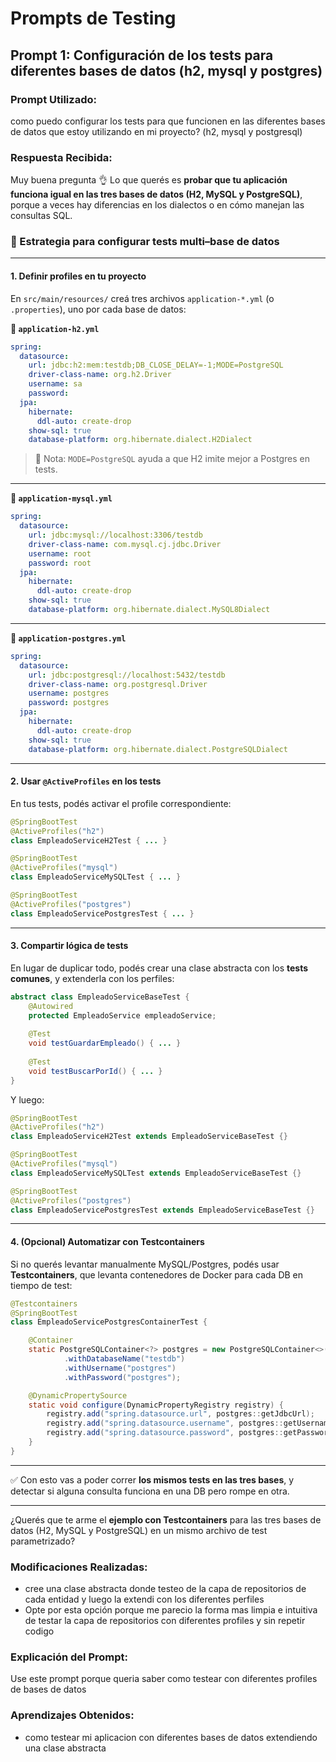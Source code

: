 # Prompts de Testing

## Prompt 1: Configuración de los tests para diferentes bases de datos (h2, mysql y postgres)

### Prompt Utilizado: 
como puedo configurar los tests para que funcionen en las diferentes bases de datos que estoy utilizando en mi proyecto? (h2, mysql y postgresql)


### Respuesta Recibida:

Muy buena pregunta 👌
Lo que querés es **probar que tu aplicación funciona igual en las tres bases de datos (H2, MySQL y PostgreSQL)**, porque a veces hay diferencias en los dialectos o en cómo manejan las consultas SQL.

### 🔧 Estrategia para configurar tests multi–base de datos

---

#### 1. Definir **profiles** en tu proyecto

En `src/main/resources/` creá tres archivos `application-*.yml` (o `.properties`), uno por cada base de datos:

**🔹 `application-h2.yml`**

```yaml
spring:
  datasource:
    url: jdbc:h2:mem:testdb;DB_CLOSE_DELAY=-1;MODE=PostgreSQL
    driver-class-name: org.h2.Driver
    username: sa
    password:
  jpa:
    hibernate:
      ddl-auto: create-drop
    show-sql: true
    database-platform: org.hibernate.dialect.H2Dialect
```

> 🔑 Nota: `MODE=PostgreSQL` ayuda a que H2 imite mejor a Postgres en tests.

---

**🔹 `application-mysql.yml`**

```yaml
spring:
  datasource:
    url: jdbc:mysql://localhost:3306/testdb
    driver-class-name: com.mysql.cj.jdbc.Driver
    username: root
    password: root
  jpa:
    hibernate:
      ddl-auto: create-drop
    show-sql: true
    database-platform: org.hibernate.dialect.MySQL8Dialect
```

---

**🔹 `application-postgres.yml`**

```yaml
spring:
  datasource:
    url: jdbc:postgresql://localhost:5432/testdb
    driver-class-name: org.postgresql.Driver
    username: postgres
    password: postgres
  jpa:
    hibernate:
      ddl-auto: create-drop
    show-sql: true
    database-platform: org.hibernate.dialect.PostgreSQLDialect
```

---

#### 2. Usar `@ActiveProfiles` en los tests

En tus tests, podés activar el profile correspondiente:

```java
@SpringBootTest
@ActiveProfiles("h2")
class EmpleadoServiceH2Test { ... }

@SpringBootTest
@ActiveProfiles("mysql")
class EmpleadoServiceMySQLTest { ... }

@SpringBootTest
@ActiveProfiles("postgres")
class EmpleadoServicePostgresTest { ... }
```

---

#### 3. Compartir lógica de tests

En lugar de duplicar todo, podés crear una clase abstracta con los **tests comunes**, y extenderla con los perfiles:

```java
abstract class EmpleadoServiceBaseTest {
    @Autowired
    protected EmpleadoService empleadoService;
    
    @Test
    void testGuardarEmpleado() { ... }
    
    @Test
    void testBuscarPorId() { ... }
}
```

Y luego:

```java
@SpringBootTest
@ActiveProfiles("h2")
class EmpleadoServiceH2Test extends EmpleadoServiceBaseTest {}

@SpringBootTest
@ActiveProfiles("mysql")
class EmpleadoServiceMySQLTest extends EmpleadoServiceBaseTest {}

@SpringBootTest
@ActiveProfiles("postgres")
class EmpleadoServicePostgresTest extends EmpleadoServiceBaseTest {}
```

---

#### 4. (Opcional) Automatizar con **Testcontainers**

Si no querés levantar manualmente MySQL/Postgres, podés usar **Testcontainers**, que levanta contenedores de Docker para cada DB en tiempo de test:

```java
@Testcontainers
@SpringBootTest
class EmpleadoServicePostgresContainerTest {

    @Container
    static PostgreSQLContainer<?> postgres = new PostgreSQLContainer<>("postgres:15")
            .withDatabaseName("testdb")
            .withUsername("postgres")
            .withPassword("postgres");

    @DynamicPropertySource
    static void configure(DynamicPropertyRegistry registry) {
        registry.add("spring.datasource.url", postgres::getJdbcUrl);
        registry.add("spring.datasource.username", postgres::getUsername);
        registry.add("spring.datasource.password", postgres::getPassword);
    }
}
```

---

✅ Con esto vas a poder correr **los mismos tests en las tres bases**, y detectar si alguna consulta funciona en una DB pero rompe en otra.

---

¿Querés que te arme el **ejemplo con Testcontainers** para las tres bases de datos (H2, MySQL y PostgreSQL) en un mismo archivo de test parametrizado?



### Modificaciones Realizadas:
- cree una clase abstracta donde testeo de la capa de repositorios de cada entidad y luego la extendi con los diferentes perfiles 
- Opte por esta opción porque me parecio la forma mas limpia e intuitiva de testar la capa de repositorios con diferentes profiles y sin repetir codigo

### Explicación del Prompt:
Use este prompt porque queria saber como testear con diferentes profiles de bases de datos

### Aprendizajes Obtenidos:
- como testear mi aplicacion con diferentes bases de datos extendiendo una clase abstracta

